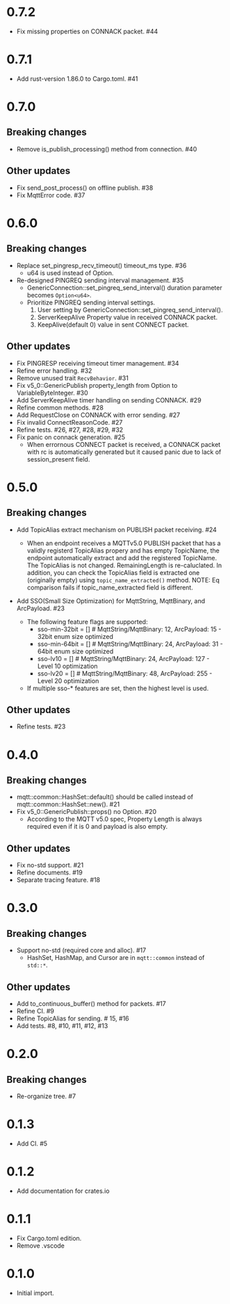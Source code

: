 # 0.7.2

* Fix missing properties on CONNACK packet. #44

# 0.7.1

* Add rust-version 1.86.0 to Cargo.toml. #41

# 0.7.0

## Breaking changes

* Remove is_publish_processing() method from connection. #40

## Other updates

* Fix send_post_process() on offline publish. #38
* Fix MqttError code. #37

# 0.6.0

## Breaking changes

* Replace set_pingresp_recv_timeout() timeout_ms type. #36
  * u64 is used instead of Option<u64>.
* Re-designed PINGREQ sending interval management. #35
  * GenericConnection::set_pingreq_send_interval() duration parameter becomes `Option<u64>`.
  * Prioritize PINGREQ sending interval settings.
     1. User setting by GenericConnection::set_pingreq_send_interval().
     2. ServerKeepAlive Property value in received CONNACK packet.
     3. KeepAlive(default 0) value in sent CONNECT packet.

## Other updates

* Fix PINGRESP receiving timeout timer management. #34
* Refine error handling. #32
* Remove unused trait `RecvBehavior`. #31
* Fix v5_0::GenericPublish property_length from Option<VariableByteInteger> to VariableByteInteger. #30
* Add ServerKeepAlive timer handling on sending CONNACK. #29
* Refine common methods. #28
* Add RequestClose on CONNACK with error sending.  #27
* Fix invalid ConnectReasonCode. #27
* Refine tests. #26, #27, #28, #29, #32
* Fix panic on connack generation. #25
  * When errornous CONNECT packet is received, a CONNACK packet with rc is automatically generated but it caused panic due to lack of session_present field.

# 0.5.0
## Breaking changes

* Add TopicAlias extract mechanism on PUBLISH packet receiving. #24
  * When an endpoint receives a MQTTv5.0 PUBLISH packet that has a validly registerd TopicAlias propery
    and has empty TopicName, the endpoint automatically extract and add the registered TopicName.
    The TopicAlias is not changed. RemainingLength is re-caluclated.
    In addition, you can check the TopicAlias field is extracted one (originally empty) using `topic_name_extracted()` method.
    NOTE: Eq comparison fails if topic_name_extracted field is different.

* Add SSO(Small Size Optimization) for MqttString, MqttBinary, and ArcPayload. #23
  * The following feature flags are supported:
     * sso-min-32bit = []  # MqttString/MqttBinary: 12, ArcPayload: 15 - 32bit enum size optimized
     * sso-min-64bit = []  # MqttString/MqttBinary: 24, ArcPayload: 31 - 64bit enum size optimized
     * sso-lv10 = []       # MqttString/MqttBinary: 24, ArcPayload: 127 - Level 10 optimization
     * sso-lv20 = []       # MqttString/MqttBinary: 48, ArcPayload: 255 - Level 20 optimization
  * If multiple sso-* features are set, then the highest level is used.

## Other updates

* Refine tests. #23

# 0.4.0

## Breaking changes

* mqtt::common::HashSet::default() should be called instead of mqtt::common::HashSet::new(). #21
* Fix v5_0::GenericPublish::props() no Option. #20
  * According to the MQTT v5.0 spec, Property Length is always required even if it is 0 and payload is also empty.

## Other updates

* Fix no-std support. #21
* Refine documents. #19
* Separate tracing feature. #18

# 0.3.0

## Breaking changes

* Support no-std (required core and alloc). #17
  * HashSet, HashMap, and Cursor are in `mqtt::common` instead of `std::*`.

## Other updates

* Add to_continuous_buffer() method for packets. #17
* Refine CI. #9
* Refine TopicAlias for sending. # 15, #16
* Add tests. #8, #10, #11, #12, #13

# 0.2.0

## Breaking changes

* Re-organize tree. #7

# 0.1.3

* Add CI. #5

# 0.1.2

* Add documentation for crates.io

# 0.1.1

* Fix Cargo.toml edition.
* Remove .vscode

# 0.1.0

* Initial import.
